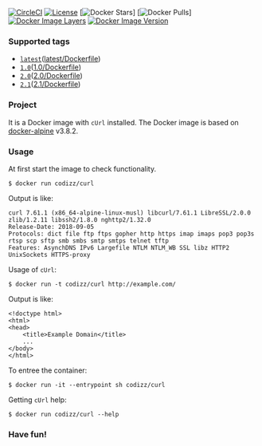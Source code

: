 [![CircleCI](https://circleci.com/gh/georg-koch/docker-alpine-curl/tree/release%2F2.1.svg?style=svg)](https://circleci.com/gh/georg-koch/docker-alpine-curl/tree/release%2F2.1)
[![License](https://img.shields.io/badge/license-MIT-blue.svg)](http://doge.mit-license.org)
[![Docker Stars](https://img.shields.io/docker/stars/codizz/curl.svg)]
[![Docker Pulls](https://img.shields.io/docker/pulls/codizz/curl.svg)]
[![Docker Image Layers](https://images.microbadger.com/badges/image/codizz/curl:2.1.svg)](https://microbadger.com/images/codizz/curl:2.1 "Get your own image badge on microbadger.com")
[![Docker Image Version](https://images.microbadger.com/badges/version/codizz/curl:2.1.svg)](https://microbadger.com/images/codizz/curl:2.1 "Get your own version badge on microbadger.com")

### Supported tags

* [`latest`](https://github.com/georg-koch/docker-alpine-curl/tree/master)([latest/Dockerfile](https://github.com/georg-koch/docker-alpine-curl/tree/master/Dockerfile))
* [`1.0`](https://github.com/georg-koch/docker-alpine-curl/tree/1.0)([1.0/Dockerfile](https://github.com/georg-koch/docker-alpine-curl/tree/1.0/Dockerfile))
* [`2.0`](https://github.com/georg-koch/docker-alpine-curl/tree/2.0)([2.0/Dockerfile](https://github.com/georg-koch/docker-alpine-curl/tree/2.0/Dockerfile))
* [`2.1`](https://github.com/georg-koch/docker-alpine-curl/tree/2.1)([2.1/Dockerfile](https://github.com/georg-koch/docker-alpine-curl/tree/2.1/Dockerfile))

### Project

It is a Docker image with `cUrl` installed. The Docker image is based on [docker-alpine](https://github.com/gliderlabs/docker-alpine) v3.8.2.

### Usage

At first start the image to check functionality.
```
$ docker run codizz/curl
```
Output is like:
```
curl 7.61.1 (x86_64-alpine-linux-musl) libcurl/7.61.1 LibreSSL/2.0.0 zlib/1.2.11 libssh2/1.8.0 nghttp2/1.32.0
Release-Date: 2018-09-05
Protocols: dict file ftp ftps gopher http https imap imaps pop3 pop3s rtsp scp sftp smb smbs smtp smtps telnet tftp
Features: AsynchDNS IPv6 Largefile NTLM NTLM_WB SSL libz HTTP2 UnixSockets HTTPS-proxy
```

Usage of `cUrl`:
```
$ docker run -t codizz/curl http://example.com/
```
Output is like: 
```
<!doctype html>
<html>
<head>
    <title>Example Domain</title>
    ...
</body>
</html>
```

To entree the container:
```
$ docker run -it --entrypoint sh codizz/curl
```

Getting `cUrl` help:
```
$ docker run codizz/curl --help
```

### Have fun!
